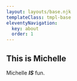 ```yaml
---
layout: layouts/base.njk
templateClass: tmpl-base
eleventyNavigation:
  key: about 
  order: 1
---
```

## This is Michelle

Michelle ***IS*** fun.